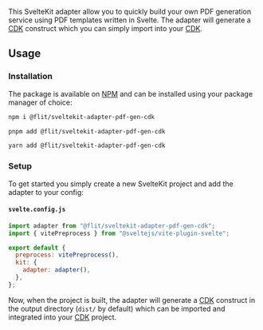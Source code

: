 This SvelteKit adapter allow you to quickly build your own PDF generation service using PDF templates written in Svelte. The adapter will generate a [CDK](https://docs.aws.amazon.com/cdk/api/v2/) construct which you can simply import into your [CDK](https://docs.aws.amazon.com/cdk/api/v2/).

## Usage

### Installation

The package is available on [NPM](https://www.npmjs.com/package/@flit/cdk-auth0) and can be installed using your package manager of choice:

```bash
npm i @flit/sveltekit-adapter-pdf-gen-cdk
```

```bash
pnpm add @flit/sveltekit-adapter-pdf-gen-cdk
```

```bash
yarn add @flit/sveltekit-adapter-pdf-gen-cdk
```

### Setup

To get started you simply create a new SvelteKit project and add the adapter to your config:

#### **`svelte.config.js`**

```javascript
import adapter from "@flit/sveltekit-adapter-pdf-gen-cdk";
import { vitePreprocess } from "@sveltejs/vite-plugin-svelte";

export default {
  preprocess: vitePreprocess(),
  kit: {
    adapter: adapter(),
  },
};
```

Now, when the project is built, the adapter will generate a [CDK](https://docs.aws.amazon.com/cdk/api/v2/) construct in the output directory (`dist/` by default) which can be imported and integrated into your [CDK](https://docs.aws.amazon.com/cdk/api/v2/) project.
